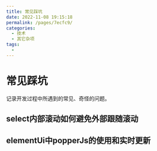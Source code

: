 ```yaml
---
title: 常见踩坑
date: 2022-11-08 19:15:18
permalink: /pages/7ecfc9/
categories:
  - 技术
  - 其它杂项
tags:
  - 
---
```

# 常见踩坑

记录开发过程中所遇到的常见、奇怪的问题。

<!-- more -->

## select内部滚动如何避免外部跟随滚动

## elementUi中popperJs的使用和实时更新